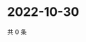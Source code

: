 # 2022-10-30

共 0 条

<!-- BEGIN WEIBO -->
<!-- 最后更新时间 Sun Oct 30 2022 14:07:12 GMT+0800 (China Standard Time) -->

<!-- END WEIBO -->

